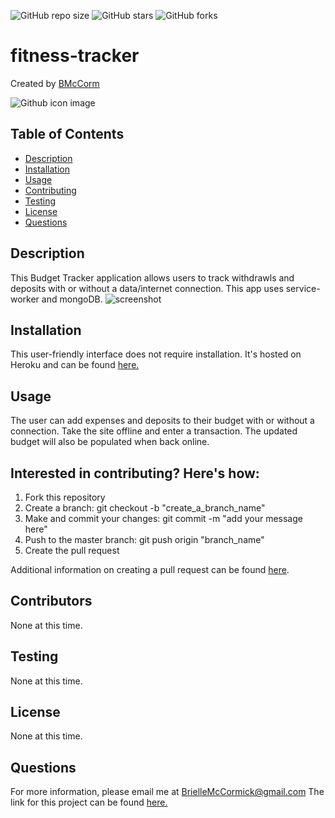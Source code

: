 

![GitHub repo size](https://img.shields.io/github/repo-size/BMcCorm/fitness-tracker)
![GitHub stars](https://img.shields.io/github/stars/BMcCorm/fitness-tracker?style=social)
![GitHub forks](https://img.shields.io/github/forks/BMcCorm/fitness-tracker?style=social)

# fitness-tracker
Created by [BMcCorm](https://github.com/BMcCorm) 

![Github icon image](https://avatars1.githubusercontent.com/u/64443618?v=4)

## Table of Contents
- [Description](#Description)
- [Installation](#Installation)
- [Usage](#Usage)
- [Contributing](#Contributors)
- [Testing](#Testing)
- [License](#License)
- [Questions](#Questions)

## Description
This Budget Tracker application allows users to track withdrawls and deposits with or without a data/internet connection. This app uses service-worker and mongoDB.
![screenshot]("public/assets/images/icons/budget_tracker_screenshot.png")

## Installation
This user-friendly interface does not require installation. It's hosted on Heroku and can be found [here.](https://budget-tracker-bm.herokuapp.com/)

## Usage
The user can add expenses and deposits to their budget with or without a connection. Take the site offline and enter a transaction. The updated budget will also be populated when back online.

## Interested in contributing? Here's how:

1. Fork this repository
2. Create a branch: git checkout -b "create_a_branch_name"
3. Make and commit your changes: git commit -m "add your message here"
4. Push to the master branch: git push origin "branch_name"
5. Create the pull request

Additional information on creating a pull request can be found [here](https://help.github.com/en/github/collaborating-with-issues-and-pull-requests/creating-a-pull-request). 

## Contributors
None at this time.

## Testing
None at this time.

## License
None at this time.

## Questions
For more information, please email me at BrielleMcCormick@gmail.com
The link for this project can be found [here.](https://BMcCorm.github.io/fitness-tracker/)
